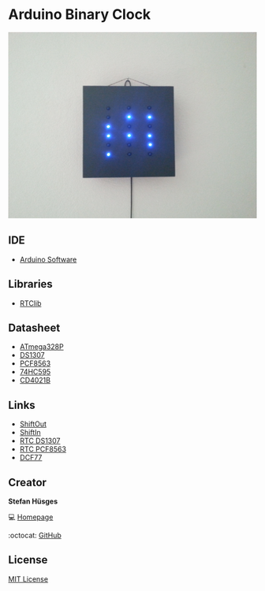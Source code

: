 Arduino Binary Clock
====================

![](clock.jpg)

## IDE

* [Arduino Software][3]

## Libraries

* [RTClib][4] 

## Datasheet

* [ATmega328P][21] 
* [DS1307][22]
* [PCF8563][23]
* [74HC595][24]
* [CD4021B][25]

## Links

* [ShiftOut][11]
* [ShiftIn][12]
* [RTC DS1307][13]
* [RTC PCF8563][14]
* [DCF77][15]

## Creator

**Stefan Hüsges**

:computer: [Homepage][1]

:octocat: [GitHub][2]

## License

[MIT License](LICENSE)

[1]: http://www.mpcx.net
[2]: https://github.com/tronsha

[3]: https://www.arduino.cc/en/Main/Software
[4]: https://github.com/adafruit/RTClib

[11]: https://www.arduino.cc/en/Tutorial/ShiftOut
[12]: https://www.arduino.cc/en/Tutorial/ShiftIn
[13]: https://learn.adafruit.com/ds1307-real-time-clock-breakout-board-kit/overview
[14]: http://playground.arduino.cc/Main/RTC-PCF8563
[15]: http://playground.arduino.cc/Code/DCF77

[21]: http://www.atmel.com/Images/Atmel-8271-8-bit-AVR-Microcontroller-ATmega48A-48PA-88A-88PA-168A-168PA-328-328P_datasheet_Summary.pdf
[22]: http://datasheets.maxim-ic.com/en/ds/DS1307.pdf
[23]: http://www.nxp.com/documents/data_sheet/PCF8563.pdf
[24]: http://www.ti.com/lit/ds/symlink/sn74hc595.pdf
[25]: http://www.ti.com/lit/ds/symlink/cd4021b.pdf
